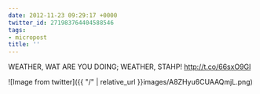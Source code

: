 ```yaml
---
date: 2012-11-23 09:29:17 +0000
twitter_id: 271983764404588546
tags:
- micropost
title: ''
---
```


WEATHER, WAT ARE YOU DOING; WEATHER, STAHP! http://t.co/66sxO9Gl

![Image from twitter]({{ "/" | relative_url  }}images/A8ZHyu6CUAAQmjL.png)
